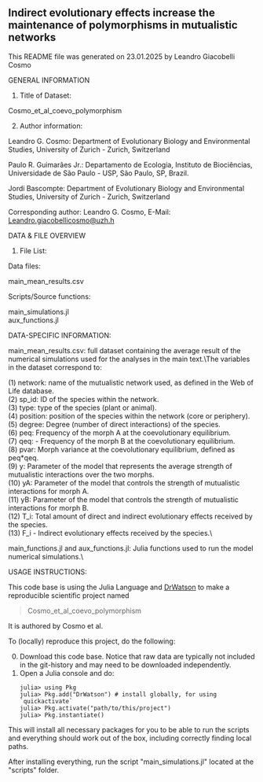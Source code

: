 ## Indirect evolutionary effects increase the maintenance of polymorphisms in mutualistic networks

This README file was generated on 23.01.2025 by Leandro Giacobelli Cosmo

GENERAL INFORMATION

1. Title of Dataset: 

Cosmo_et_al_coevo_polymorphism

2. Author information:

Leandro G. Cosmo: Department of Evolutionary Biology and Environmental Studies, University of Zurich - Zurich, Switzerland
 
Paulo R. Guimarães Jr.: Departamento de Ecologia, Instituto de Biociências, Universidade de São Paulo - USP, São Paulo, SP, Brazil.

Jordi Bascompte: Department of Evolutionary Biology and Environmental Studies, University of Zurich - Zurich, Switzerland

Corresponding author: Leandro G. Cosmo, E-Mail: Leandro.giacobellicosmo@uzh.h

DATA & FILE OVERVIEW

1. File List: 

Data files:

main_mean_results.csv

Scripts/Source functions:

main_simulations.jl\
aux_functions.jl

DATA-SPECIFIC INFORMATION:

main_mean_results.csv: full dataset containing the average result of the numerical simulations used for the analyses in the main text.\The variables in the dataset correspond to: 

(1) network: name of the mutualistic network used, as defined in the Web of Life database.\
(2) sp_id: ID of the species within the network.\
(3) type: type of the species (plant or animal).\
(4) position: position of the species within the network (core or periphery).\
(5) degree: Degree (number of direct interactions) of the species.\
(6) peq: Frequency of the morph A at the coevolutionary equilibrium.\
(7) qeq: - Frequency of the morph B at the coevolutionary equilibrium.\
(8) pvar: Morph variance at the coevolutionary equilibrium, defined as peq*qeq.\
(9) y: Parameter of the model that represents the average strength of mutualistic interactions over the two morphs.\
(10) yA: Parameter of the model that controls the strength of mutualistic interactions for morph A.\
(11) yB: Parameter of the model that controls the strength of mutualistic interactions for morph B.\
(12) T_i: Total amount of direct and indirect evolutionary effects received by the species.\
(13) F_i - Indirect evolutionary effects received by the species.\

main_functions.jl and aux_functions.jl: Julia functions used to run the model numerical simulations.\

USAGE INSTRUCTIONS:

This code base is using the Julia Language and [DrWatson](https://juliadynamics.github.io/DrWatson.jl/stable/)
to make a reproducible scientific project named
> Cosmo_et_al_coevo_polymorphism

It is authored by Cosmo et al.

To (locally) reproduce this project, do the following:

0. Download this code base. Notice that raw data are typically not included in the
   git-history and may need to be downloaded independently.
1. Open a Julia console and do:
   ```
   julia> using Pkg
   julia> Pkg.add("DrWatson") # install globally, for using `quickactivate`
   julia> Pkg.activate("path/to/this/project")
   julia> Pkg.instantiate()
   ```

This will install all necessary packages for you to be able to run the scripts and
everything should work out of the box, including correctly finding local paths. 

After installing everything, run the script "main_simulations.jl" located at the "scripts" folder.
